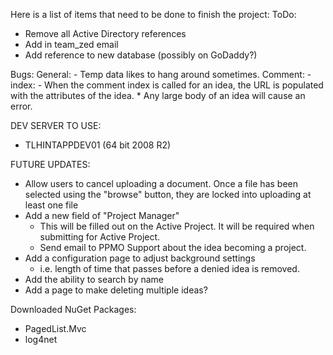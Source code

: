 Here is a list of items that need to be done to finish the project:
ToDo:
  - Remove all Active Directory references
  - Add in team_zed email
  - Add reference to new database (possibly on GoDaddy?)

Bugs:
  General:
    - Temp data likes to hang around sometimes.
  Comment:
    - index:
      - When the comment index is called for an idea, the URL is populated with the attributes of the idea. 
          * Any large body of an idea will cause an error.

DEV SERVER TO USE:
  - TLHINTAPPDEV01 (64 bit 2008 R2)

FUTURE UPDATES:
- Allow users to cancel uploading a document. Once a file has been selected using the "browse" 
  button, they are locked into uploading at least one file
- Add a new field of "Project Manager"
  - This will be filled out on the Active Project. It will be required when submitting for Active Project.
  - Send email to PPMO Support about the idea becoming a project.
- Add a configuration page to adjust background settings
  - i.e. length of time that passes before a denied idea is removed.
- Add the ability to search by name
- Add a page to make deleting multiple ideas?

Downloaded NuGet Packages:
- PagedList.Mvc
- log4net
